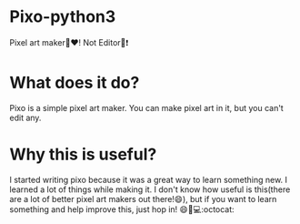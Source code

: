# Pixo-python3
Pixel art maker🎨❤️! Not Editor:wrench::heavy_exclamation_mark:

# What does it do?
Pixo is a simple pixel art maker. You can make pixel art in it, but you can't edit any.

# Why this is useful?
I started writing pixo because it was a great way to learn something new. I learned a lot of things while making it.
I don't know how useful is this(there are a lot of better pixel art makers out there!😄), but if you want to learn something and help improve this, just hop in! 😄:wrench::computer::octocat:

